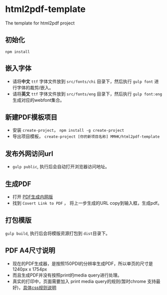 # html2pdf-template
The template for html2pdf project

## 初始化

`npm install`

## 嵌入字体

- 请将**中文** `ttf` 字体文件放到 `src/fonts/chi` 目录下，然后执行 `gulp font` 进行字体的裁剪/嵌入。
- 请将**英文** `ttf` 字体文件放到 `src/fonts/eng` 目录下，然后执行 `gulp font:eng` 生成对应的webfont集合。

## 新建PDF模板项目

- 安装 `create-project`， `npm install -g create-project`
- 导出项目模板， `create-project [你的新项目名称] MMHK/html2pdf-template`

## 发布外网访问url

- `gulp public`, 执行后会自动打开浏览器访问地址。

## 生成PDF

- 打开 [PDF生成内网版](http://192.168.33.6:4444/sample/)
- 找到 `Covert Link to PDF` ， 将上一步生成的URL copy到输入框，生成pdf。

## 打包模版

`gulp build`, 执行后会将模版资源打包到 `dist`目录下。

## PDF A4尺寸说明

- 现在的PDF生成器，是按照150PDI的分辨率生成PDF，所以单页的尺寸是 1240px x 1754px
- 而且生成PDF并没有按照print的media query进行处理。
- 真实的打印中，页面需要加入 print media query的规则(暂时chrome 支持最好)，[具体css规则说明](http://www.css88.com/archives/4731)

